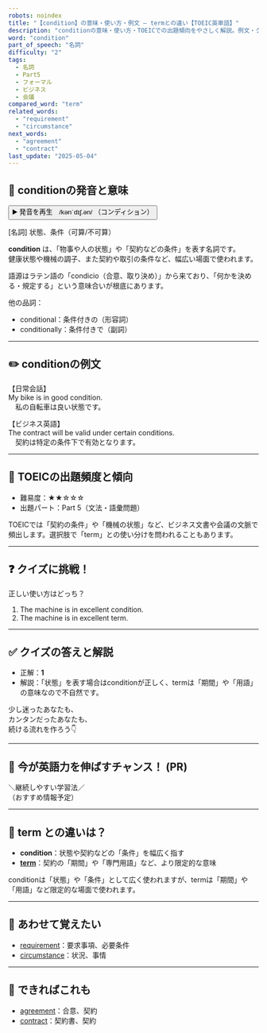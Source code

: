 ```yaml
---
robots: noindex
title: "【condition】の意味・使い方・例文 ― termとの違い【TOEIC英単語】"
description: "conditionの意味・使い方・TOEICでの出題傾向をやさしく解説。例文・クイズ付きでtermとの違いもわかりやすく学べます。"
word: "condition"
part_of_speech: "名詞"
difficulty: "2"
tags:
  - 名詞
  - Part5
  - フォーマル
  - ビジネス
  - 会議
compared_word: "term"
related_words:
  - "requirement"
  - "circumstance"
next_words:
  - "agreement"
  - "contract"
last_update: "2025-05-04"
---
```


## 🔰 conditionの発音と意味

<button class="play-audio" onclick="playTTS('condition')">
  <span class="play-audio-main">
    ▶️ 発音を再生　/kənˈdɪʃ.ən/
  </span>
  <span class="play-audio-sub">
    （コンディション）
  </span>
</button>

[名詞] 状態、条件（可算/不可算）

**condition** は、「物事や人の状態」や「契約などの条件」を表す名詞です。  
健康状態や機械の調子、また契約や取引の条件など、幅広い場面で使われます。

語源はラテン語の「condicio（合意、取り決め）」から来ており、「何かを決める・規定する」という意味合いが根底にあります。

他の品詞：  
- conditional：条件付きの（形容詞）
- conditionally：条件付きで（副詞）

---

## ✏️ conditionの例文

【日常会話】  
My bike is in good condition.  
　私の自転車は良い状態です。

【ビジネス英語】  
The contract will be valid under certain conditions.  
　契約は特定の条件下で有効となります。

---

## 🎯 TOEICの出題頻度と傾向

- 難易度：★★☆☆☆
- 出題パート：Part 5（文法・語彙問題）

TOEICでは「契約の条件」や「機械の状態」など、ビジネス文書や会議の文脈で頻出します。選択肢で「term」との使い分けを問われることもあります。

---

## ❓ クイズに挑戦！

正しい使い方はどっち？

1. The machine is in excellent condition.  
2. The machine is in excellent term.

---

## ✅ クイズの答えと解説

- 正解：**1**
- 解説：「状態」を表す場合はconditionが正しく、termは「期間」や「用語」の意味なので不自然です。

少し迷ったあなたも、  
カンタンだったあなたも、  
続ける流れを作ろう👇️

---

## 🚀 今が英語力を伸ばすチャンス！ (PR)

<div class="info-center">
＼継続しやすい学習法／<br>  
（おすすめ情報予定）
</div>

---

## 🤔  term との違いは？

- **condition**：状態や契約などの「条件」を幅広く指す
- **[term](/word/term/)**：契約の「期間」や「専門用語」など、より限定的な意味

conditionは「状態」や「条件」として広く使われますが、termは「期間」や「用語」など限定的な場面で使われます。

---

## 🧩 あわせて覚えたい

- [requirement](/word/requirement/)：要求事項、必要条件
- [circumstance](/word/circumstance/)：状況、事情

---

## 📖 できればこれも

- [agreement](/word/agreement/)：合意、契約
- [contract](/word/contract/)：契約書、契約


<!-- cvid: aid26_bid09 -->
